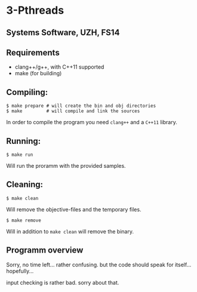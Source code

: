 # 3-Pthreads
## Systems Software, UZH, FS14

## Requirements

* clang++/g++, with C++11 supported
* make (for building)

## Compiling:

    $ make prepare # will create the bin and obj directories
    $ make         # will compile and link the sources

In order to compile the program you need `clang++` and a `C++11` library.

## Running:

    $ make run

Will run the proramm with the provided samples.

## Cleaning:

    $ make clean

Will remove the objective-files and the temporary files.

    $ make remove

Will in addition to `make clean` will remove the binary.

## Programm overview

Sorry, no time left... rather confusing. but the code should speak for itself...
hopefully...

input checking is rather bad. sorry about that.
